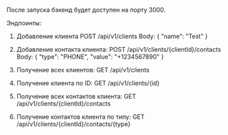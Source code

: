 После запуска бэкенд будет доступен на порту 3000.

Эндпоинты:
1. Добавление клиента
   POST /api/v1/clients
   Body: { "name": "Test" }

2. Добавление контакта клиента:
   POST /api/v1/clients/{clientId}/contacts
   Body: { "type": "PHONE", "value": "+1234567890" }

3. Получение всех клиентов:
   GET /api/v1/clients

4. Получение клиента по ID:
   GET /api/v1/clients/{id}

5. Получение всех контактов клиента:
   GET /api/v1/clients/{clientId}/contacts

6. Получение контактов клиента по типу:
   GET /api/v1/clients/{clientId}/contacts/{type}
